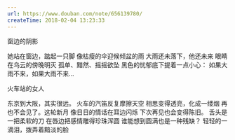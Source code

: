 ```yaml
---
url: https://www.douban.com/note/656139780/
createTime: 2018-02-04 13:23:33
---
```


窗边的阴影

她站在窗边，踮起一只脚
像枯瘦的伞迎候倾盆的雨
大雨还未落下，他还未来
眼睛在乌云的傍晚明灭
孤单、黯然、摇摇欲坠
黑色的忧郁底下提着一点小心：
如果大雨不来，如果大雨不来…

火车站的女人

东京到大阪，其实很远。
火车的汽笛反复摩擦天空
相思变得透亮，化成一缕烟
再也不会见了。这轮新月
像日日的情话在耳边闪烁
下次再见也会变得陈旧。
舌头是一把柔软的刀
在唇边把感情雕得珍珠浑圆
谁能想到圆满也是一种残缺？
轻轻的一滴泪，拨弄着黯淡的脸